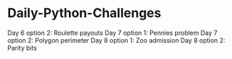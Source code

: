 # Daily-Python-Challenges


Day 6 option 2: Roulette payouts
Day 7 option 1: Pennies problem
Day 7 option 2: Polygon perimeter
Day 8 option 1: Zoo admission
Day 8 option 2: Parity bits
